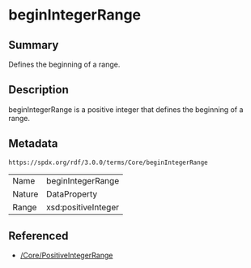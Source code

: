 <!-- Automatically generated by spec-parser v2.3.0 on 2024-07-09T17:43:37.025898+00:00 -->
<!-- SPDX-License-Identifier: Community-Spec-1.0 -->

# beginIntegerRange

## Summary

Defines the beginning of a range.


## Description

beginIntegerRange is a positive integer that defines the beginning of a range.


## Metadata

`https://spdx.org/rdf/3.0.0/terms/Core/beginIntegerRange`


| | |
|---|---|
| Name | beginIntegerRange |
| Nature | DataProperty |
| Range | xsd:positiveInteger |




## Referenced

- [/Core/PositiveIntegerRange](../../Core/Classes/PositiveIntegerRange.md)

